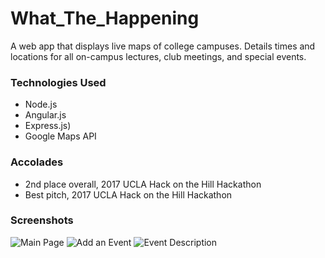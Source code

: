 # What_The_Happening
A web app that displays live maps of college campuses. Details times and locations for all on-campus lectures, club meetings, and special events.

### Technologies Used
* Node.js
* Angular.js
* Express.js)
* Google Maps API

### Accolades
* 2nd place overall, 2017 UCLA Hack on the Hill Hackathon
* Best pitch, 2017 UCLA Hack on the Hill Hackathon

### Screenshots
![Main Page](https://challengepost-s3-challengepost.netdna-ssl.com/photos/production/software_photos/000/497/316/datas/gallery.jpg)
![Add an Event](https://challengepost-s3-challengepost.netdna-ssl.com/photos/production/software_photos/000/497/315/datas/gallery.jpg)
![Event Description](https://challengepost-s3-challengepost.netdna-ssl.com/photos/production/software_photos/000/497/314/datas/gallery.jpg)


